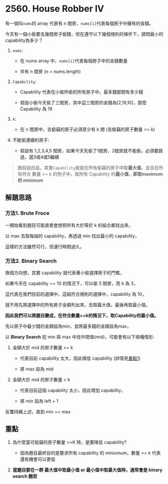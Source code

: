 # 2560. House Robber IV
有一個叫`nums`的 array 代表有 n 間房，`nums[i]`代表每個房子中擁有的金錢。

今天有一個小偷要去幾間房子偷錢，但在遵守以下幾個規則的條件下，請問最小的capability為多少？
  1. `nums`:
     
     -  在 nums array 中，`nums[i]`代表每個房子中的金錢數量
     
     -  共有 n 間房 (n = nums.length)
       
  2. `Capability`:
     
     -  Capability 代表在小偷所偷的所有房子中，最多錢那間有多少錢
     
     -  假設小偷今天偷了三間房，其中這三間房的金錢為[2,19,10]，那麼 Capability 為 19
      
  3. `k`:
     
     -  在 n 間房中，去偷竊的房子必須至少有 k 間 (去偷竊的房子數量 >= k)
       
  4. 不能偷連續的房子:

     -  假設有 1,2,3,4,5 間房，如果今天先偷了1號房，2號房就不能偷，必須要跳過，選3或4或5繼續
       
> 題目說白話，其實`Capability`就是在所有偷竊的房子中取**最大值**，並且在所有符合 數量 >= k 的例子中，取所有 Capability 的**最小值**，**即取maximum 的 minimum**

## 解題思路
### 方法1. Brute Froce
一開始看到題目可能直覺會想把所有大於等於 k 的組合都找出來，

以 max 去取每組的 capability，再透過 min 找出最小的 capability，

這樣的方法雖然可行，但運行時間過久。

### 方法2. Binary Search

換個方向想，其實 capability 就代表著小偷選擇房子的門檻，

如果今天在 capability == 10 的情況下，可以偷 5 間房，而 k 為 3，

這代表在我們目前的選擇中，這組符合規則的選擇中，capability 為 10，

就不用先將選擇中的所有房子金額列出來，去取最大值，最後再取最小值。

**因此我們可以將題目變成，在符合數量>=k的情況下，取Capability的最小值。**

先以房子中最少錢的金額設為min，並將最多錢的金額設為max，

以 **Binary Search** 從 min 與 max 中找中間值(mid)，可能會有以下兩種情形:
1. 金額大於 mid 的房子數量 >= k
   
   -  代表目前 capability 太大，因此降低 capability (詳情見[重點1](#point1))

   -  將 max 設為 mid

2. 金額大於 mid 的房子數量 < k

   -  代表目前這個 capability 太小，因此增加 capability，

   -  將 min 設為 left + 1

反覆持續上述，直到 min == max

## 重點
<a id="point1"></a>
1. 為什麼當可偷竊的房子數量 >=K 時，是要降低 capability?

    * 因為題目最終目的是要求所有 capability 的 miniumum，數量 >= k 代表還有機會可以更低
2. **當題目要在一群 最大值中取最小值 or 最小值中取最大值時，通常會是 binary search 題型**

